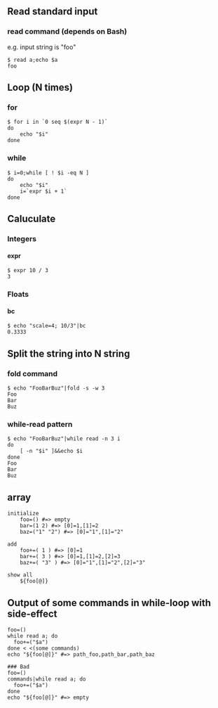 ## Read standard input

### read command (depends on Bash)
e.g. input string is "foo"

    $ read a;echo $a
    foo

## Loop (N times)

### for 

    $ for i in `0 seq $(expr N - 1)`
    do
        echo "$i"
    done

### while

    $ i=0;while [ ! $i -eq N ]
    do
        echo "$i"
        i=`expr $i + 1`
    done

## Caluculate

### Integers

#### expr
    $ expr 10 / 3
    3

### Floats

#### bc

    $ echo "scale=4; 10/3"|bc
    0.3333

## Split the string into N string

### fold command

    $ echo "FooBarBuz"|fold -s -w 3
    Foo
    Bar
    Buz

### while-read pattern

    $ echo "FooBarBuz"|while read -n 3 i
    do
        [ -n "$i" ]&&echo $i
    done
    Foo
    Bar
    Buz

## array
    
    initialize
        foo=() #=> empty
        bar=(1 2) #=> [0]=1,[1]=2
        baz=("1" "2") #=> [0]="1",[1]="2"

    add
        foo+=( 1 ) #=> [0]=1
        bar+=( 3 ) #=> [0]=1,[1]=2,[2]=3
        baz+=( "3" ) #=> [0]="1",[1]="2",[2]="3"

    show all
        ${foo[@]}

## Output of some commands in while-loop with side-effect
    foo=()
    while read a; do
      foo+=("$a")
    done < <(some commands)
    echo "${foo[@]}" #=> path_foo,path_bar,path_baz

    ### Bad
    foo=()
    commands|while read a; do
      foo+=("$a")
    done
    echo "${foo[@]}" #=> empty